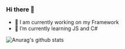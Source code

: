 ### Hi there 👋

- 🔭 I am currently working on my Framework
- 🌱 I’m currently learning JS and C#


![Anurag's github stats](https://github-readme-stats.vercel.app/api?username=Nezow&show_icons=true&theme=onedark)
